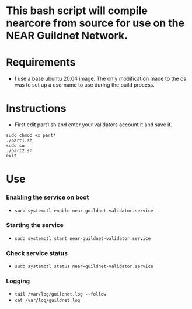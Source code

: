 # This bash script will compile nearcore from source for use on the NEAR Guildnet Network. 

# Requirements

- I use a base ubuntu 20.04 image. The only modification made to the os was to set up a username to use during the build process.

# Instructions

- First edit part1.sh and enter your validators account it and save it.

```
sudo chmod +x part*
./part1.sh
sudo su
./part2.sh
exit
```

# Use

### Enabling the service on boot
- ```sudo systemctl enable near-guildnet-validator.service```

### Starting the service 
- ```sudo systemctl start near-guildnet-validator.service```

### Check service status
- ```sudo systemctl status near-guildnet-validator.service```

### Logging

- ```tail /var/log/guildnet.log --follow```
- ```cat /var/log/guildnet.log```
